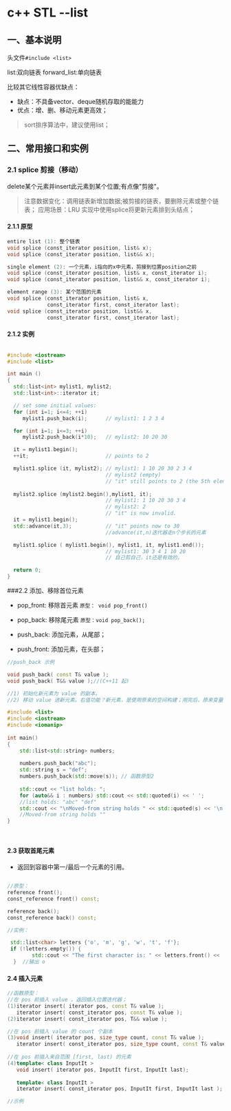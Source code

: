 # c++ STL --list

## 一、基本说明

头文件`#include <list>`

list:双向链表
forward_list:单向链表

比较其它线性容器优缺点：
* 缺点：不具备vector、deque随机存取的能能力
* 优点：增、删、移动元素更高效；
> sort排序算法中，建议使用list；


## 二、常用接口和实例

### 2.1 splice 剪接（移动）

delete某个元素并insert此元素到某个位置;有点像"剪接"。

> 注意数据变化：调用链表新增加数据;被剪接的链表，要删除元素或整个链表；
> 应用场景：LRU 实现中使用splice将更新元素排到头结点；

#### 2.1.1 原型

```c++
entire list (1): 整个链表
void splice (const_iterator position, list& x);
void splice (const_iterator position, list&& x);

single element (2): 一个元素，i指向的x中元素，剪接到位置position之前
void splice (const_iterator position, list& x, const_iterator i);
void splice (const_iterator position, list&& x, const_iterator i);

element range (3): 某个范围的元素
void splice (const_iterator position, list& x,
             const_iterator first, const_iterator last);
void splice (const_iterator position, list&& x,
             const_iterator first, const_iterator last);

```


#### 2.1.2 实例

```c++

#include <iostream>
#include <list>

int main ()
{
  std::list<int> mylist1, mylist2;
  std::list<int>::iterator it;

  // set some initial values:
  for (int i=1; i<=4; ++i)
     mylist1.push_back(i);      // mylist1: 1 2 3 4

  for (int i=1; i<=3; ++i)
     mylist2.push_back(i*10);   // mylist2: 10 20 30

  it = mylist1.begin();
  ++it;                         // points to 2

  mylist1.splice (it, mylist2); // mylist1: 1 10 20 30 2 3 4
                                // mylist2 (empty)
                                // "it" still points to 2 (the 5th element)
                                          
  mylist2.splice (mylist2.begin(),mylist1, it);
                                // mylist1: 1 10 20 30 3 4
                                // mylist2: 2
                                // "it" is now invalid.
  it = mylist1.begin();
  std::advance(it,3);           // "it" points now to 30
                                //advance(it,n)迭代器走n个步长的元素        

  mylist1.splice ( mylist1.begin(), mylist1, it, mylist1.end());
                                // mylist1: 30 3 4 1 10 20
                                // 自己剪自己，it还是有效的。

  return 0;
}
```


###2.2 添加、移除首位元素


* pop_front: 移除首元素 `原型： void pop_front()`
* pop_back: 移除尾元素 `原型：void pop_back();`

* push_back: 添加元素，从尾部；
* push_front: 添加元素，在头部；


```c++
//push_back 示例

void push_back( const T& value );
void push_back( T&& value );//(C++11 起)

//1) 初始化新元素为 value 的副本。
//2) 移动 value 进新元素。右值功能？新元素，是使用原来的空间构建；用完后，原来变量值消失；

#include <list>
#include <iostream>
#include <iomanip>
 
int main()
{
    std::list<std::string> numbers;
 
    numbers.push_back("abc");
    std::string s = "def";
    numbers.push_back(std::move(s)); // 函数原型2
 
    std::cout << "list holds: ";
    for (auto&& i : numbers) std::cout << std::quoted(i) << ' ';
    //list holds: "abc" "def" 
    std::cout << "\nMoved-from string holds " << std::quoted(s) << '\n';
    //Moved-from string holds ""
}
 
   

```

#### 2.3 获取首尾元素


* 返回到容器中第一/最后一个元素的引用。

```c++

//原型：
reference front();
const_reference front() const;

reference back();
const_reference back() const;

//实例：

 std::list<char> letters {'o', 'm', 'g', 'w', 't', 'f'};    
 if (!letters.empty()) {
        std::cout << "The first character is: " << letters.front() << '\n';
  }  //输出 o
```


#### 2.4 插入元素


```c++
//函数原型：
//在 pos 前插入 value ，返回插入位置迭代器；
(1)iterator insert( iterator pos, const T& value );
   iterator insert( const_iterator pos, const T& value );
(2)iterator insert( const_iterator pos, T&& value );

//在 pos 前插入 value 的 count 个副本
(3)void insert( iterator pos, size_type count, const T& value );
   iterator insert( const_iterator pos, size_type count, const T& value );
   
//在 pos 前插入来自范围 [first, last) 的元素
(4)template< class InputIt >
   void insert( iterator pos, InputIt first, InputIt last);
   
   template< class InputIt >
   iterator insert( const_iterator pos, InputIt first, InputIt last );

//示例

      
   
```



